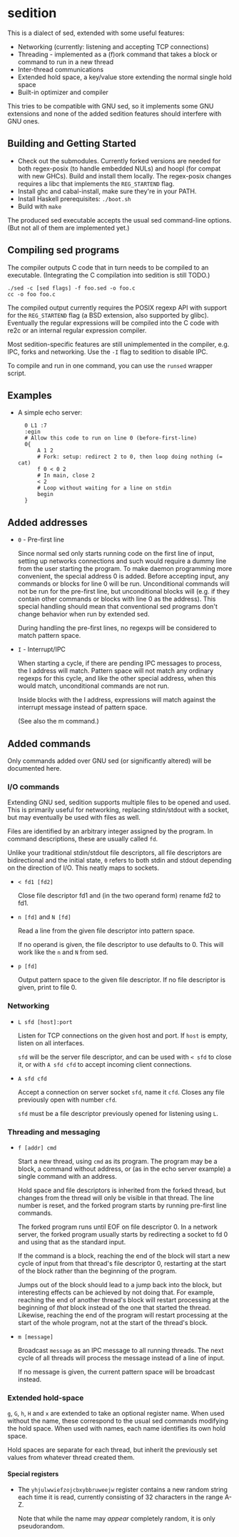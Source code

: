sedition
========

This is a dialect of sed, extended with some useful features:

* Networking (currently: listening and accepting TCP connections)
* Threading - implemented as a (f)ork command that takes a block or command to
  run in a new thread
* Inter-thread communications
* Extended hold space, a key/value store extending the normal single hold space
* Built-in optimizer and compiler

This tries to be compatible with GNU sed, so it implements some GNU extensions
and none of the added sedition features should interfere with GNU ones.


## Building and Getting Started

* Check out the submodules. Currently forked versions are needed for both
  regex-posix (to handle embedded NULs) and hoopl (for compat with new GHCs).
  Build and install them locally. The regex-posix changes requires a libc that
  implements the `REG_STARTEND` flag.
* Install ghc and cabal-install, make sure they're in your PATH.
* Install Haskell prerequisites: `./boot.sh`
* Build with `make`

The produced sed executable accepts the usual sed command-line options. (But
not all of them are implemented yet.)


## Compiling sed programs

The compiler outputs C code that in turn needs to be compiled to an executable.
(Integrating the C compilation into sedition is still TODO.)

    ./sed -c [sed flags] -f foo.sed -o foo.c
    cc -o foo foo.c

The compiled output currently requires the POSIX regexp API with support for
the `REG_STARTEND` flag (a BSD extension, also supported by glibc). Eventually
the regular expressions will be compiled into the C code with re2c or an
internal regular expression compiler.

Most sedition-specific features are still unimplemented in the compiler, e.g.
IPC, forks and networking. Use the `-I` flag to sedition to disable IPC.

To compile and run in one command, you can use the `runsed` wrapper script.


## Examples

* A simple echo server:

        0 L1 :7
        :egin
        # Allow this code to run on line 0 (before-first-line)
        0{
            A 1 2
            # Fork: setup: redirect 2 to 0, then loop doing nothing (= cat)
            f 0 < 0 2
            # In main, close 2
            < 2
            # Loop without waiting for a line on stdin
            begin
        }


## Added addresses

* `0` - Pre-first line

    Since normal sed only starts running code on the first line of input,
    setting up networks connections and such would require a dummy line from
    the user starting the program.
    To make daemon programming more convenient, the special address 0 is
    added. Before accepting input, any commands or blocks for line 0 will
    be run. Unconditional commands will not be run for the pre-first line,
    but unconditional blocks will (e.g. if they contain other commands or
    blocks with line 0 as the address).
    This special handling should mean that conventional sed programs don't
    change behavior when run by extended sed.

    During handling the pre-first lines, no regexps will be considered to
    match pattern space.

* `I` - Interrupt/IPC

    When starting a cycle, if there are pending IPC messages to process,
    the I address will match. Pattern space will not match any ordinary
    regexps for this cycle, and like the other special address, when this
    would match, unconditional commands are not run.

    Inside blocks with the I address, expressions will match against the
    interrupt message instead of pattern space.

    (See also the m command.)


## Added commands

Only commands added over GNU sed (or significantly altered) will be documented
here.


### I/O commands

Extending GNU sed, sedition supports multiple files to be opened and used. This
is primarily useful for networking, replacing stdin/stdout with a socket, but
may eventually be used with files as well.

Files are identified by an arbitrary integer assigned by the program. In
command descriptions, these are usually called `fd`.

Unlike your traditional stdin/stdout file descriptors, all file descriptors are
bidirectional and the initial state, `0` refers to both stdin and stdout
depending on the direction of I/O. This neatly maps to sockets.

* `< fd1 [fd2]`

  Close file descriptor fd1 and (in the two operand form) rename fd2 to fd1.

* `n [fd]` and `N [fd]`

  Read a line from the given file descriptor into pattern space.

  If no operand is given, the file descriptor to use defaults to 0. This will
  work like the `n` and `N` from sed.

* `p [fd]`

  Output pattern space to the given file descriptor. If no file descriptor is
  given, print to file 0.


### Networking

* `L sfd [host]:port`

  Listen for TCP connections on the given host and port. If `host` is empty,
  listen on all interfaces.

  `sfd` will be the server file descriptor, and can be used with `< sfd` to
  close it, or with `A sfd cfd` to accept incoming client connections.

* `A sfd cfd`

  Accept a connection on server socket `sfd`, name it `cfd`. Closes any file
  previously open with number `cfd`.

  `sfd` must be a file descriptor previously opened for listening using `L`.


### Threading and messaging

* `f [addr] cmd`

  Start a new thread, using `cmd` as its program. The program may be a block,
  a command without address, or (as in the echo server example) a single
  command with an address.

  Hold space and file descriptors is inherited from the forked thread, but
  changes from the thread will only be visible in that thread.
  The line number is reset, and the forked program starts by running pre-first
  line commands.

  The forked program runs until EOF on file descriptor 0. In a network server,
  the forked program usually starts by redirecting a socket to fd 0 and using
  that as the standard input.

  If the command is a block, reaching the end of the block will start a new
  cycle of input from that thread's file descriptor 0, restarting at the start
  of the block rather than the beginning of the program.

  Jumps out of the block should lead to a jump back into the block, but
  interesting effects can be achieved by not doing that. For example, reaching
  the end of another thread's block will restart processing at the beginning of
  *that* block instead of the one that started the thread. Likewise, reaching
  the end of the program will restart processing at the start of the whole
  program, not at the start of the thread's block.

* `m [message]`

  Broadcast `message` as an IPC message to all running threads. The next cycle
  of all threads will process the message instead of a line of input.

  If no message is given, the current pattern space will be broadcast instead.


### Extended hold-space

`g`, `G`, `h`, `H` and `x` are extended to take an optional register name. When
used without the name, these correspond to the usual sed commands modifying the
hold space. When used with names, each name identifies its own hold space.

Hold spaces are separate for each thread, but inherit the previously set values
from whatever thread created them.


#### Special registers

* The `yhjulwwiefzojcbxybbruweejw` register contains a new random string each
  time it is read, currently consisting of 32 characters in the range A-Z.

  Note that while the name may *appear* completely random, it is only pseudorandom.
